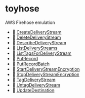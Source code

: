 # toyhose

AWS Firehose emulation

- 👷 [CreateDeliveryStream](https://docs.aws.amazon.com/ja_jp/firehose/latest/APIReference/API_CreateDeliveryStream.html)
- 🙊 [DeleteDeliveryStream](https://docs.aws.amazon.com/ja_jp/firehose/latest/APIReference/API_DeleteDeliveryStream.html)
- 👷 [DescribeDeliveryStream](https://docs.aws.amazon.com/ja_jp/firehose/latest/APIReference/API_DescribeDeliveryStream.html)
- 👷 [ListDeliveryStreams](https://docs.aws.amazon.com/ja_jp/firehose/latest/APIReference/API_ListDeliveryStreams.html)
- 🙊 [ListTagsForDeliveryStream](https://docs.aws.amazon.com/ja_jp/firehose/latest/APIReference/API_ListTagsForDeliveryStream.html)
- 👷 [PutRecord](https://docs.aws.amazon.com/ja_jp/firehose/latest/APIReference/API_PutRecord.html)
- 👷 [PutRecordBatch](https://docs.aws.amazon.com/ja_jp/firehose/latest/APIReference/API_PutRecordBatch.html)
- 🙊 [StartDeliveryStreamEncryption](https://docs.aws.amazon.com/ja_jp/firehose/latest/APIReference/API_StartDeliveryStreamEncryption.html)
- 🙊 [StopDeliveryStreamEncryption](https://docs.aws.amazon.com/ja_jp/firehose/latest/APIReference/API_StopDeliveryStreamEncryption.html)
- 🙊 [TagDeliveryStream](https://docs.aws.amazon.com/ja_jp/firehose/latest/APIReference/API_TagDeliveryStream.html)
- 🙊 [UntagDeliveryStream](https://docs.aws.amazon.com/ja_jp/firehose/latest/APIReference/API_UntagDeliveryStream.html)
- 🙊 [UpdateDestination](https://docs.aws.amazon.com/ja_jp/firehose/latest/APIReference/API_UpdateDestination.html)
